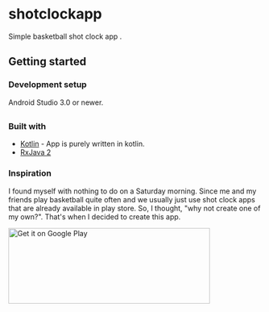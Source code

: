 # shotclockapp
Simple basketball shot clock app .

## Getting started
### Development setup
Android Studio 3.0 or newer.

##
### Built with
* [Kotlin](https://kotlinlang.org/) - App is purely written in kotlin.
* [RxJava 2](https://github.com/ReactiveX/RxJava)

### Inspiration
I found myself with nothing to do on a Saturday morning. Since me and my friends play basketball quite often and we usually just use shot clock apps that are already available in play store. So, I thought, "why not create one of my own?". That's when I decided to create this app.

<a href='https://play.google.com/store/apps/details?id=jermaine.shotclockapp&pcampaignid=MKT-Other-global-all-co-prtnr-py-PartBadge-Mar2515-1'><img alt='Get it on Google Play' src='https://play.google.com/intl/en_us/badges/images/generic/en_badge_web_generic.png' height=150 width=400/></a>
